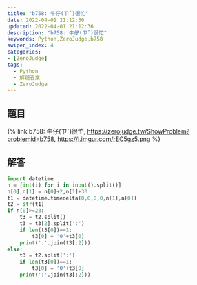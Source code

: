 ```yaml
---
title: "b758: 牛仔(ㄗˇ)很忙"
date: 2022-04-01 21:12:36
updated: 2022-04-01 21:12:36
description: "b758: 牛仔(ㄗˇ)很忙"
keywords: Python,ZeroJudge,b758
swiper_index: 4
categories:
- [ZeroJudge]
tags:
  - Python
  - 解題答案
  - ZeroJudge
---
```


## 題目
{% link b758: 牛仔(ㄗˇ)很忙, https://zerojudge.tw/ShowProblem?problemid=b758, https://i.imgur.com/rEC5gz5.png %}

## 解答
```python
import datetime
n = [int(i) for i in input().split()]
n[0],n[1] = n[0]+2,n[1]+30
t1 = datetime.timedelta(0,0,0,0,n[1],n[0])
t2 = str(t1)
if n[0]>=23:
    t3 = t2.split()
    t3 = t3[2].split(':')
    if len(t3[0])==1:
        t3[0] = '0'+t3[0]
    print(':'.join(t3[:2]))
else:
    t3 = t2.split(':')
    if len(t3[0])==1:
        t3[0] = '0'+t3[0]
    print(':'.join(t3[:2]))
```